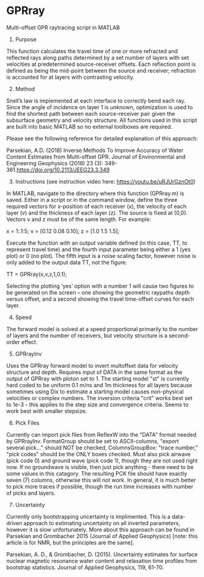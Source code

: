 # GPRray
Multi-offset GPR raytracing script in MATLAB

1.	Purpose

This function calculates the travel time of one or more refracted and reflected rays along paths determined by a set number of layers with set velocities at predetermined source-receiver offsets.  Each reflection point is defined as being the mid-point between the source and receiver; refraction is accounted for at layers with contrasting velocity.

2.	Method

Snell’s law is implemented at each interface to correctly bend each ray. Since the angle of incidence on layer 1 is unknown, optimization is used to find the shortest path between each source-receiver pair given the subsurface geometry and velocity structure. All functions used in this script are built into basic MATLAB so no external toolboxes are required.

Please see the following reference for detailed explanation of this approach:

Parsekian, A.D. (2018) Inverse Methods To Improve Accuracy of Water Content Estimates from Multi-offset GPR. Journal of Environmental and Engineering Geophysics (2018) 23 (3): 349-361.https://doi.org/10.2113/JEEG23.3.349

3.	Instructions (see instruction video here: https://youtu.be/uRJUrGznOt0)

In MATLAB, navigate to the directory where this function (GPRray.m) is saved.  Either in a script or in the command window, define the three required vectors for x-position of each receiver (x), the velocity of each layer (v) and the thickness of each layer (z).  The source is fixed at (0,0).  Vectors v and z must be of the same length. For example:

x = 1:.1:5;
v = [0.12 0.08 0.10];
z = [1.0 1.5 1.5];

Execute the function with an output variable defined (in this case, TT, to represent travel time) and the fourth input parameter being either a 1 (yes plot) or 0 (no plot). The fifth input is a noise scaling factor, however noise is only added to the output data TT, not the figure. 

TT = GPRray(x,v,z,1,0.1);

Selecting the plotting ‘yes’ option with a number 1 will cause two figures to be generated on the screen – one showing the geometric raypaths depth versus offset, and a second showing the travel time-offset curves for each layer.

 
4.	Speed

The forward model is solved at a speed proportional primarily to the number of layers and the number of receivers, but velocity structure is a second-order effect.

5. GPRrayInv

Uses the GPRray forward model to invert multoffset data for velocity structure and depth. Requires input of DATA in the same format as the output of GPRray with ploton set to 1. The starting model "st" is currently hard coded to be uniform 0.1 m/ns and 1m thickness for all layers because sometimes using Dix to estimate a starting model causes non-physical velocities or complex numbers. The inversion criteria "crit" works best set to 1e-3 - this applies to the step size and convergence criteria. Seems to work best with smaller stepsize.

6. Pick Files

Currently can import pick files from ReflexW into the "DATA" format needed by GPRrayInv. FormatGroup should be set to ASCII-columns, "export several pick..." should NOT be checked, ColumnsGroupBox: "trace number," "pick codes" should be the ONLY boxes checked. Must also pick airwave (pick code 0) and ground wave (pick code 1), though they are not used right now.  If no groundwave is visible, then just pick anything - there need to be some values in this catagory. The resulting PCK file should have exactly seven (7) columns, otherwise this will not work. In general, it is much better to pick more traces if possible, though the run time increases with number of picks and layers.

7. Uncertainty

Currently only bootstrapping uncertainty is implimented.  This is a data-driven approach to estimating uncertainty on all inverted parameters, however it is slow unfortunately.  More about this approach can be found in Parsekian and Grombacher 2015 (Journal of Applied Geophysics) [note: this article is for NMR, but the principles are the same].

Parsekian, A. D., & Grombacher, D. (2015). Uncertainty estimates for surface nuclear magnetic resonance water content and relaxation time profiles from bootstrap statistics. Journal of Applied Geophysics, 119, 61-70.
